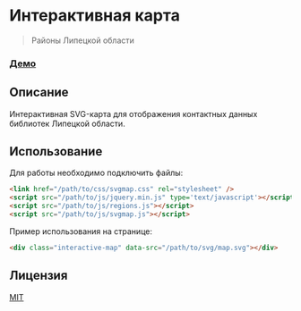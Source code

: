 # Интерактивная карта

> Районы Липецкой области

### [Демо]

## Описание
Интерактивная SVG-карта для отображения контактных данных библиотек Липецкой области.

## Использование

Для работы необходимо подключить файлы:

```html
<link href="/path/to/css/svgmap.css" rel="stylesheet" />
<script src="/path/to/js/jquery.min.js" type='text/javascript'></script>
<script src="/path/to/js/regions.js"></script>
<script src="/path/to/js/svgmap.js"></script>
```

Пример использования на странице:

```html
<div class="interactive-map" data-src="/path/to/svg/map.svg"></div>
```


Лицензия
----

[MIT](http://www.opensource.org/licenses/mit-license.php)

[//]: #

[Демо]: <https://mad48.github.io/interactive-svg-map/demo/index.html>
